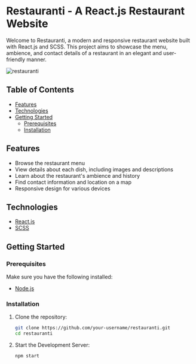 # Restauranti - A React.js Restaurant Website

Welcome to Restauranti, a modern and responsive restaurant website built with React.js and SCSS. 
This project aims to showcase the menu, ambience, and contact details of a restaurant in an elegant and user-friendly manner.

![restauranti](https://github.com/n2n0n00/restauranti/assets/40828429/f7f54db9-106b-4f75-8882-7ff6baf7f168)


## Table of Contents

- [Features](#features)
- [Technologies](#technologies)
- [Getting Started](#getting-started)
  - [Prerequisites](#prerequisites)
  - [Installation](#installation)

## Features

- Browse the restaurant menu
- View details about each dish, including images and descriptions
- Learn about the restaurant's ambience and history
- Find contact information and location on a map
- Responsive design for various devices

## Technologies

- [React.js](https://reactjs.org/)
- [SCSS](https://sass-lang.com/)

## Getting Started

### Prerequisites

Make sure you have the following installed:

- [Node.js](https://nodejs.org/)

### Installation

1. Clone the repository:

   ```bash
   git clone https://github.com/your-username/restauranti.git
   cd restauranti
   ```

2. Start the Development Server:
    ```bash
    npm start
    ```
